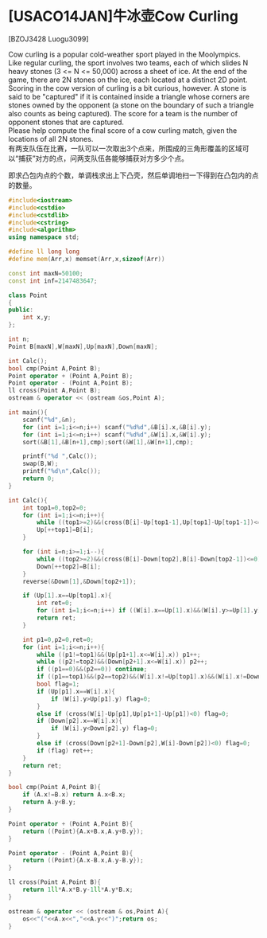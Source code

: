 # [USACO14JAN]牛冰壶Cow Curling
[BZOJ3428 Luogu3099]

Cow curling is a popular cold-weather sport played in the Moolympics.  
Like regular curling, the sport involves two teams, each of which slides N heavy stones (3 <= N <= 50,000) across a sheet of ice. At the end of the game, there are 2N stones on the ice, each located at a distinct 2D point.  
Scoring in the cow version of curling is a bit curious, however. A stone is said to be "captured" if it is contained inside a triangle whose corners are stones owned by the opponent (a stone on the boundary of such a triangle also counts as being captured). The score for a team is the number of opponent stones that are captured.  
Please help compute the final score of a cow curling match, given the locations of all 2N stones.  
有两支队伍在比赛，一队可以一次取出3个点来，所围成的三角形覆盖的区域可以“捕获”对方的点，问两支队伍各能够捕获对方多少个点。

即求凸包内点的个数，单调栈求出上下凸壳，然后单调地扫一下得到在凸包内的点的数量。

```cpp
#include<iostream>
#include<cstdio>
#include<cstdlib>
#include<cstring>
#include<algorithm>
using namespace std;

#define ll long long
#define mem(Arr,x) memset(Arr,x,sizeof(Arr))

const int maxN=50100;
const int inf=2147483647;

class Point
{
public:
	int x,y;
};

int n;
Point B[maxN],W[maxN],Up[maxN],Down[maxN];

int Calc();
bool cmp(Point A,Point B);
Point operator + (Point A,Point B);
Point operator - (Point A,Point B);
ll cross(Point A,Point B);
ostream & operator << (ostream &os,Point A);

int main(){
	scanf("%d",&n);
	for (int i=1;i<=n;i++) scanf("%d%d",&B[i].x,&B[i].y);
	for (int i=1;i<=n;i++) scanf("%d%d",&W[i].x,&W[i].y);
	sort(&B[1],&B[n+1],cmp);sort(&W[1],&W[n+1],cmp);

	printf("%d ",Calc());
	swap(B,W);
	printf("%d\n",Calc());
	return 0;
}

int Calc(){
	int top1=0,top2=0;
	for (int i=1;i<=n;i++){
		while ((top1>=2)&&(cross(B[i]-Up[top1-1],Up[top1]-Up[top1-1])<=0)) top1--;
		Up[++top1]=B[i];
	}

	for (int i=n;i>=1;i--){
		while ((top2>=2)&&(cross(B[i]-Down[top2],B[i]-Down[top2-1])<=0)) top2--;
		Down[++top2]=B[i];
	}
	reverse(&Down[1],&Down[top2+1]);

	if (Up[1].x==Up[top1].x){
		int ret=0;
		for (int i=1;i<=n;i++) if ((W[i].x==Up[1].x)&&(W[i].y>=Up[1].y)&&(W[i].y<=Up[top1].y)) ret++;
		return ret;
	}

	int p1=0,p2=0,ret=0;
	for (int i=1;i<=n;i++){
		while ((p1!=top1)&&(Up[p1+1].x<=W[i].x)) p1++;
		while ((p2!=top2)&&(Down[p2+1].x<=W[i].x)) p2++;
		if ((p1==0)&&(p2==0)) continue;
		if ((p1==top1)&&(p2==top2)&&(W[i].x!=Up[top1].x)&&(W[i].x!=Down[top2].x)) break;
		bool flag=1;
		if (Up[p1].x==W[i].x){
			if (W[i].y>Up[p1].y) flag=0;
		}
		else if (cross(W[i]-Up[p1],Up[p1+1]-Up[p1])<0) flag=0;
		if (Down[p2].x==W[i].x){
			if (W[i].y<Down[p2].y) flag=0;
		}
		else if (cross(Down[p2+1]-Down[p2],W[i]-Down[p2])<0) flag=0;
		if (flag) ret++;
	}
	return ret;
}

bool cmp(Point A,Point B){
	if (A.x!=B.x) return A.x<B.x;
	return A.y<B.y;
}

Point operator + (Point A,Point B){
	return ((Point){A.x+B.x,A.y+B.y});
}

Point operator - (Point A,Point B){
	return ((Point){A.x-B.x,A.y-B.y});
}

ll cross(Point A,Point B){
	return 1ll*A.x*B.y-1ll*A.y*B.x;
}

ostream & operator << (ostream & os,Point A){
	os<<"("<<A.x<<","<<A.y<<")";return os;
}
```